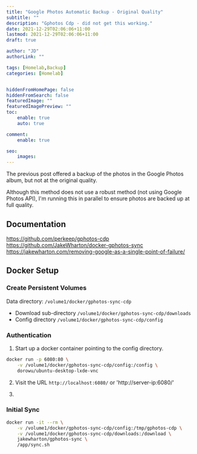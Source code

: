 ```yaml
---
title: "Google Photos Automatic Backup - Original Quality"
subtitle: ""
description: "Gphotos Cdp - did not get this working."
date: 2021-12-29T02:06:06+11:00
lastmod: 2021-12-29T02:06:06+11:00
draft: true

author: "JD"
authorLink: ""

tags: [Homelab,Backup]
categories: [Homelab]


hiddenFromHomePage: false
hiddenFromSearch: false
featuredImage: ""
featuredImagePreview: ""
toc:
    enable: true
    auto: true

comment:
    enable: true

seo:
    images:
---
```


The previous post offered a backup of the photos in the Google Photos album, but not at the original quality.

Although this method does not use a robust method (not using Google Photos API), I'm running this in parallel to ensure photos are backed up at full quality.

## Documentation
https://github.com/perkeep/gphotos-cdp
https://github.com/JakeWharton/docker-gphotos-sync
https://jakewharton.com/removing-google-as-a-single-point-of-failure/

## Docker Setup

### Create Persistent Volumes
Data directory: `/volume1/docker/gphotos-sync-cdp`
- Download sub-directory `/volume1/docker/gphotos-sync-cdp/downloads`
- Config directory `/volume1/docker/gphotos-sync-cdp/config`

### Authentication
1. Start up a docker container pointing to the config directory.
```bash
docker run -p 6080:80 \
    -v /volume1/docker/gphotos-sync-cdp/config:/config \
    dorowu/ubuntu-desktop-lxde-vnc
```
2. Visit the URL `http://localhost:6080/` or 'http://server-ip:6080/'


3. 

### Initial Sync

```bash
docker run -it --rm \
    -v /volume1/docker/gphotos-sync-cdp/config:/tmp/gphotos-cdp \
    -v /volume1/docker/gphotos-sync-cdp/downloads:/download \
    jakewharton/gphotos-sync \
    /app/sync.sh
```